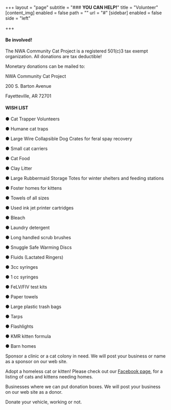 +++
layout = "page"
subtitle = "### **YOU CAN HELP!**"
title = "Volunteer"
[content_img]
enabled = false
path = ""
url = "#"
[sidebar]
enabled = false
side = "left"

+++
#### **Be involved!**

The NWA Community Cat Project is a registered 501(c)3 tax exempt organization. All donations are tax deductible!

Monetary donations can be mailed to:

NWA Community Cat Project

200 S. Barton Avenue

Fayetteville, AR 72701

#### **WISH LIST**

● Cat Trapper Volunteers

● Humane cat traps

● Large Wire Collapsible Dog Crates for feral spay recovery

● Small cat carriers

● Cat Food

● Clay Litter

● Large Rubbermaid Storage Totes for winter shelters and feeding stations

● Foster homes for kittens

● Towels of all sizes

● Used ink jet printer cartridges

● Bleach

● Laundry detergent

● Long handled scrub brushes

● Snuggle Safe Warming Discs

● Fluids (Lactated Ringers)

● 3cc syringes

● 1 cc syringes

● FeLV/FIV test kits

● Paper towels

● Large plastic trash bags

● Tarps

● Flashlights

● KMR kitten formula

● Barn homes

Sponsor a clinic or a cat colony in need. We will post your business or name as a sponsor on our web site.

Adopt a homeless cat or kitten! Please check out our [Facebook page](https://www.facebook.com/nwacommunitycatproject/), for a listing of cats and kittens needing homes.

Businesses where we can put donation boxes. We will post your business on our web site as a donor.

Donate your vehicle, working or not.